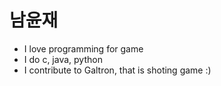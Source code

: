 남윤재
=====

 * I love programming for game
 * I do c, java, python
 * I contribute to Galtron, that is shoting game :)
